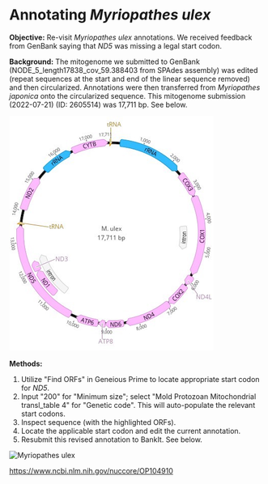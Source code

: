 
# Annotating *Myriopathes ulex*

**Objective:** Re-visit *Myriopathes ulex* annotations. We received feedback from GenBank saying that *ND5* was missing a legal start codon.

**Background:** The mitogenome we submitted to GenBank (NODE_5_length17838_cov_59.388403 from SPAdes assembly) was edited (repeat sequences at the start and end of the linear sequence removed) and then circularized. Annotations were then transferred from *Myriopathes japonica* onto the circularized sequence. This mitogenome submission (2022-07-21) (ID: 2605514) was 17,711 bp. See below.

![Myriopathes ulex](M_ulex_it1.jpg)

**Methods:** 
1. Utilize "Find ORFs" in Geneious Prime to locate appropriate start codon for *ND5*. 
2. Input "200" for "Minimum size"; select "Mold Protozoan Mitochondrial transl_table 4" for "Genetic code". This will auto-populate the relevant start codons.
3. Inspect sequence (with the highlighted ORFs).
4. Locate the applicable start codon and edit the current annotation.
5. Resubmit this revised annotation to BankIt. See below.

![Myriopathes ulex](https://user-images.githubusercontent.com/36777056/217090136-c481f771-df64-4d58-b0f3-e3b99bfc542f.jpg)

https://www.ncbi.nlm.nih.gov/nuccore/OP104910

